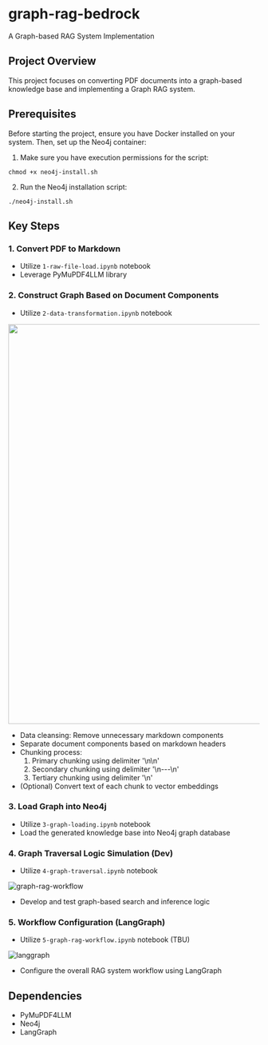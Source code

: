 # graph-rag-bedrock

A Graph-based RAG System Implementation

## Project Overview

This project focuses on converting PDF documents into a graph-based knowledge base and implementing a Graph RAG system.

## Prerequisites

Before starting the project, ensure you have Docker installed on your system. Then, set up the Neo4j container:

1. Make sure you have execution permissions for the script:

```chmod +x neo4j-install.sh```

2. Run the Neo4j installation script:

```./neo4j-install.sh```

## Key Steps

### 1. Convert PDF to Markdown

- Utilize `1-raw-file-load.ipynb` notebook
- Leverage PyMuPDF4LLM library

### 2. Construct Graph Based on Document Components
- Utilize `2-data-transformation.ipynb` notebook

<img src="./images/graph_representation.png" width="800">

- Data cleansing: Remove unnecessary markdown components
- Separate document components based on markdown headers
- Chunking process:
  1. Primary chunking using delimiter '\n\n'
  2. Secondary chunking using delimiter '\n---\n'
  3. Tertiary chunking using delimiter '\n'
- (Optional) Convert text of each chunk to vector embeddings

### 3. Load Graph into Neo4j

- Utilize `3-graph-loading.ipynb` notebook
- Load the generated knowledge base into Neo4j graph database

### 4. Graph Traversal Logic Simulation (Dev)
- Utilize `4-graph-traversal.ipynb` notebook

![graph-rag-workflow](./images/graph_rag_workflow.png)

- Develop and test graph-based search and inference logic

### 5. Workflow Configuration (LangGraph)
- Utilize `5-graph-rag-workflow.ipynb` notebook (TBU)

![langgraph](./images/langgraph.jpeg)

- Configure the overall RAG system workflow using LangGraph

## Dependencies

- PyMuPDF4LLM
- Neo4j
- LangGraph
